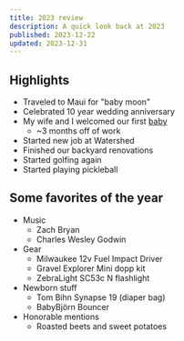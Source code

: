 ```yaml
---
title: 2023 review
description: A quick look back at 2023
published: 2023-12-22
updated: 2023-12-31
---
```


## Highlights

- Traveled to Maui for "baby moon"
- Celebrated 10 year wedding anniversary
- My wife and I welcomed our first [baby](/micah-lee-carpenter)
  - ~3 months off of work
- Started new job at Watershed
- Finished our backyard renovations
- Started golfing again
- Started playing pickleball

## Some favorites of the year

- Music
  - Zach Bryan
  - Charles Wesley Godwin
- Gear
  - Milwaukee 12v Fuel Impact Driver
  - Gravel Explorer Mini dopp kit
  - ZebraLight SC53c N flashlight
- Newborn stuff
  - Tom Bihn Synapse 19 (diaper bag)
  - BabyBjörn Bouncer
- Honorable mentions
  - Roasted beets and sweet potatoes
